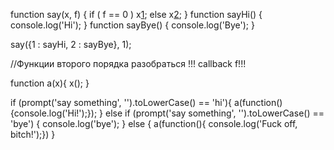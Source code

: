 function say(x, f) {
 if ( f == 0 ) x[1](); else x[2]();
}
function sayHi() {
 console.log('Hi');
}
function sayBye() {
 console.log('Bye');
}

say({1 : sayHi, 2 : sayBye}, 1);

//Функции второго порядка разобраться !!! callback f!!!

function a(x){
 x();
}

if (prompt('say something', '').toLowerCase() == 'hi'){
 a(function(){console.log('Hi!');});
} else
if (prompt('say something', '').toLowerCase() == 'bye') {
    console.log('bye');
}
else {
 a(function(){
     console.log('Fuck off, bitch!');})
}